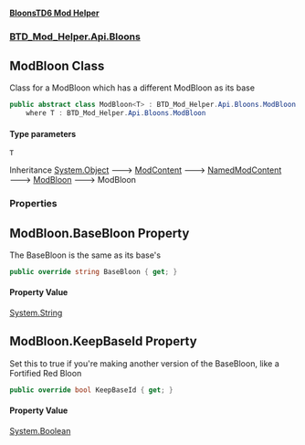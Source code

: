 #### [BloonsTD6 Mod Helper](index.md 'index')
### [BTD_Mod_Helper.Api.Bloons](index.md#BTD_Mod_Helper.Api.Bloons 'BTD_Mod_Helper.Api.Bloons')

## ModBloon<T> Class

Class for a ModBloon which has a different ModBloon as its base

```csharp
public abstract class ModBloon<T> : BTD_Mod_Helper.Api.Bloons.ModBloon
    where T : BTD_Mod_Helper.Api.Bloons.ModBloon
```
#### Type parameters

<a name='BTD_Mod_Helper.Api.Bloons.ModBloon_T_.T'></a>

`T`

Inheritance [System.Object](https://docs.microsoft.com/en-us/dotnet/api/System.Object 'System.Object') &#129106; [ModContent](BTD_Mod_Helper.Api.ModContent.md 'BTD_Mod_Helper.Api.ModContent') &#129106; [NamedModContent](BTD_Mod_Helper.Api.NamedModContent.md 'BTD_Mod_Helper.Api.NamedModContent') &#129106; [ModBloon](BTD_Mod_Helper.Api.Bloons.ModBloon.md 'BTD_Mod_Helper.Api.Bloons.ModBloon') &#129106; ModBloon<T>
### Properties

<a name='BTD_Mod_Helper.Api.Bloons.ModBloon_T_.BaseBloon'></a>

## ModBloon<T>.BaseBloon Property

The BaseBloon is the same as its base's

```csharp
public override string BaseBloon { get; }
```

#### Property Value
[System.String](https://docs.microsoft.com/en-us/dotnet/api/System.String 'System.String')

<a name='BTD_Mod_Helper.Api.Bloons.ModBloon_T_.KeepBaseId'></a>

## ModBloon<T>.KeepBaseId Property

Set this to true if you're making another version of the BaseBloon, like a Fortified Red Bloon

```csharp
public override bool KeepBaseId { get; }
```

#### Property Value
[System.Boolean](https://docs.microsoft.com/en-us/dotnet/api/System.Boolean 'System.Boolean')